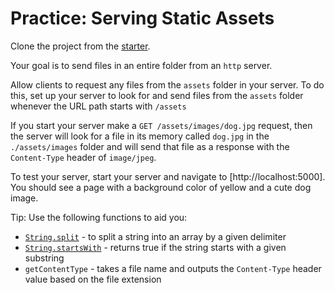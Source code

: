 # Practice: Serving Static Assets

Clone the project from the [starter].

Your goal is to send files in an entire folder from an `http` server.

Allow clients to request any files from the `assets` folder in your server. To
do this, set up your server to look for and send files from the `assets` folder
whenever the URL path starts with `/assets`

If you start your server make a `GET /assets/images/dog.jpg` request,
then the server will look for a file in its memory called `dog.jpg` in the
`./assets/images` folder and will send that file as a response with the
`Content-Type` header of `image/jpeg`.

To test your server, start your server and navigate to [http://localhost:5000].
You should see a page with a background color of yellow and a cute dog image.

Tip: Use the following functions to aid you:

- [`String.split`] - to split a string into an array by a given delimiter
- [`String.startsWith`] - returns true if the string starts with a given
  substring
- `getContentType` - takes a file name and outputs the `Content-Type` header
  value based on the file extension

[`String.split`]: https://developer.mozilla.org/en-US/docs/Web/JavaScript/Reference/Global_Objects/String/split
[`String.startsWith`]: https://developer.mozilla.org/en-US/docs/Web/JavaScript/Reference/Global_Objects/String/startsWith
[starter]: https://github.com/appacademy-starters/practice-serving-static-assets